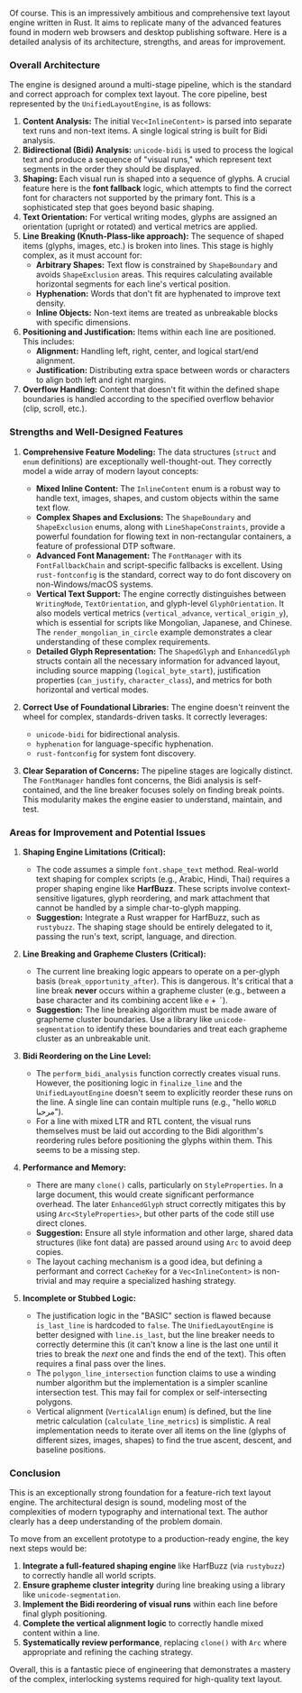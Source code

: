 Of course. This is an impressively ambitious and comprehensive text layout engine written in Rust. It aims to replicate many of the advanced features found in modern web browsers and desktop publishing software. Here is a detailed analysis of its architecture, strengths, and areas for improvement.

### Overall Architecture

The engine is designed around a multi-stage pipeline, which is the standard and correct approach for complex text layout. The core pipeline, best represented by the `UnifiedLayoutEngine`, is as follows:

1.  **Content Analysis:** The initial `Vec<InlineContent>` is parsed into separate text runs and non-text items. A single logical string is built for Bidi analysis.
2.  **Bidirectional (Bidi) Analysis:** `unicode-bidi` is used to process the logical text and produce a sequence of "visual runs," which represent text segments in the order they should be displayed.
3.  **Shaping:** Each visual run is shaped into a sequence of glyphs. A crucial feature here is the **font fallback** logic, which attempts to find the correct font for characters not supported by the primary font. This is a sophisticated step that goes beyond basic shaping.
4.  **Text Orientation:** For vertical writing modes, glyphs are assigned an orientation (upright or rotated) and vertical metrics are applied.
5.  **Line Breaking (Knuth-Plass-like approach):** The sequence of shaped items (glyphs, images, etc.) is broken into lines. This stage is highly complex, as it must account for:
    *   **Arbitrary Shapes:** Text flow is constrained by `ShapeBoundary` and avoids `ShapeExclusion` areas. This requires calculating available horizontal segments for each line's vertical position.
    *   **Hyphenation:** Words that don't fit are hyphenated to improve text density.
    *   **Inline Objects:** Non-text items are treated as unbreakable blocks with specific dimensions.
6.  **Positioning and Justification:** Items within each line are positioned. This includes:
    *   **Alignment:** Handling left, right, center, and logical start/end alignment.
    *   **Justification:** Distributing extra space between words or characters to align both left and right margins.
7.  **Overflow Handling:** Content that doesn't fit within the defined shape boundaries is handled according to the specified overflow behavior (clip, scroll, etc.).

### Strengths and Well-Designed Features

1.  **Comprehensive Feature Modeling:** The data structures (`struct` and `enum` definitions) are exceptionally well-thought-out. They correctly model a wide array of modern layout concepts:
    *   **Mixed Inline Content:** The `InlineContent` enum is a robust way to handle text, images, shapes, and custom objects within the same text flow.
    *   **Complex Shapes and Exclusions:** The `ShapeBoundary` and `ShapeExclusion` enums, along with `LineShapeConstraints`, provide a powerful foundation for flowing text in non-rectangular containers, a feature of professional DTP software.
    *   **Advanced Font Management:** The `FontManager` with its `FontFallbackChain` and script-specific fallbacks is excellent. Using `rust-fontconfig` is the standard, correct way to do font discovery on non-Windows/macOS systems.
    *   **Vertical Text Support:** The engine correctly distinguishes between `WritingMode`, `TextOrientation`, and glyph-level `GlyphOrientation`. It also models vertical metrics (`vertical_advance`, `vertical_origin_y`), which is essential for scripts like Mongolian, Japanese, and Chinese. The `render_mongolian_in_circle` example demonstrates a clear understanding of these complex requirements.
    *   **Detailed Glyph Representation:** The `ShapedGlyph` and `EnhancedGlyph` structs contain all the necessary information for advanced layout, including source mapping (`logical_byte_start`), justification properties (`can_justify`, `character_class`), and metrics for both horizontal and vertical modes.

2.  **Correct Use of Foundational Libraries:** The engine doesn't reinvent the wheel for complex, standards-driven tasks. It correctly leverages:
    *   `unicode-bidi` for bidirectional analysis.
    *   `hyphenation` for language-specific hyphenation.
    *   `rust-fontconfig` for system font discovery.

3.  **Clear Separation of Concerns:** The pipeline stages are logically distinct. The `FontManager` handles font concerns, the Bidi analysis is self-contained, and the line breaker focuses solely on finding break points. This modularity makes the engine easier to understand, maintain, and test.

### Areas for Improvement and Potential Issues

1.  **Shaping Engine Limitations (Critical):**
    *   The code assumes a simple `font.shape_text` method. Real-world text shaping for complex scripts (e.g., Arabic, Hindi, Thai) requires a proper shaping engine like **HarfBuzz**. These scripts involve context-sensitive ligatures, glyph reordering, and mark attachment that cannot be handled by a simple char-to-glyph mapping.
    *   **Suggestion:** Integrate a Rust wrapper for HarfBuzz, such as `rustybuzz`. The shaping stage should be entirely delegated to it, passing the run's text, script, language, and direction.

2.  **Line Breaking and Grapheme Clusters (Critical):**
    *   The current line breaking logic appears to operate on a per-glyph basis (`break_opportunity_after`). This is dangerous. It's critical that a line break **never** occurs within a grapheme cluster (e.g., between a base character and its combining accent like `e` + `´`).
    *   **Suggestion:** The line breaking algorithm must be made aware of grapheme cluster boundaries. Use a library like `unicode-segmentation` to identify these boundaries and treat each grapheme cluster as an unbreakable unit.

3.  **Bidi Reordering on the Line Level:**
    *   The `perform_bidi_analysis` function correctly creates visual runs. However, the positioning logic in `finalize_line` and the `UnifiedLayoutEngine` doesn't seem to explicitly reorder these runs on the line. A single line can contain multiple runs (e.g., "hello `WORLD` مرحبا").
    *   For a line with mixed LTR and RTL content, the visual runs themselves must be laid out according to the Bidi algorithm's reordering rules before positioning the glyphs within them. This seems to be a missing step.

4.  **Performance and Memory:**
    *   There are many `clone()` calls, particularly on `StyleProperties`. In a large document, this would create significant performance overhead. The later `EnhancedGlyph` struct correctly mitigates this by using `Arc<StyleProperties>`, but other parts of the code still use direct clones.
    *   **Suggestion:** Ensure all style information and other large, shared data structures (like font data) are passed around using `Arc` to avoid deep copies.
    *   The layout caching mechanism is a good idea, but defining a performant and correct `CacheKey` for a `Vec<InlineContent>` is non-trivial and may require a specialized hashing strategy.

5.  **Incomplete or Stubbed Logic:**
    *   The justification logic in the "BASIC" section is flawed because `is_last_line` is hardcoded to `false`. The `UnifiedLayoutEngine` is better designed with `line.is_last`, but the line breaker needs to correctly determine this (it can't know a line is the last one until it tries to break the *next* one and finds the end of the text). This often requires a final pass over the lines.
    *   The `polygon_line_intersection` function claims to use a winding number algorithm but the implementation is a simpler scanline intersection test. This may fail for complex or self-intersecting polygons.
    *   Vertical alignment (`VerticalAlign` enum) is defined, but the line metric calculation (`calculate_line_metrics`) is simplistic. A real implementation needs to iterate over all items on the line (glyphs of different sizes, images, shapes) to find the true ascent, descent, and baseline positions.

### Conclusion

This is an exceptionally strong foundation for a feature-rich text layout engine. The architectural design is sound, modeling most of the complexities of modern typography and international text. The author clearly has a deep understanding of the problem domain.

To move from an excellent prototype to a production-ready engine, the key next steps would be:

1.  **Integrate a full-featured shaping engine** like HarfBuzz (via `rustybuzz`) to correctly handle all world scripts.
2.  **Ensure grapheme cluster integrity** during line breaking using a library like `unicode-segmentation`.
3.  **Implement the Bidi reordering of visual runs** within each line before final glyph positioning.
4.  **Complete the vertical alignment logic** to correctly handle mixed content within a line.
5.  **Systematically review performance**, replacing `clone()` with `Arc` where appropriate and refining the caching strategy.

Overall, this is a fantastic piece of engineering that demonstrates a mastery of the complex, interlocking systems required for high-quality text layout.